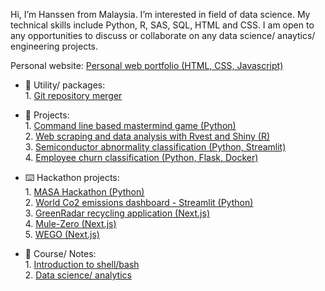 Hi, I’m Hanssen from Malaysia. I’m interested in field of data science. My technical skills include Python, R, SAS, SQL, HTML and CSS. I am open to any opportunities to discuss or collaborate on any data science/ anaytics/ engineering projects. 
<br> 

Personal website: [Personal web portfolio (HTML, CSS, Javascript)](https://github.com/CH2001/chunhanssen.github.io) <br>

- 🔨 Utility/ packages: <br>
      1. [Git repository merger](https://github.com/CH2001/RepoMerger)<br>

- 🌱 Projects: <br>
      1. [Command line based mastermind game (Python)](https://github.com/CH2001/1-Python-command-line-based-mastermind-game) <br>
      2. [Web scraping and data analysis with Rvest and Shiny (R)](https://github.com/CH2001/P2-Web-scraping-and-analysis--Rvest-and-Shiny-) <br>
      3. [Semiconductor abnormality classification (Python, Streamlit)](https://github.com/CH2001/Semiconductor-Abnormality-Classification) <br>
      4. [Employee churn classification (Python, Flask, Docker)](https://github.com/CH2001/Employee-churn-classification)
   
- :keyboard: Hackathon projects: <br>
      1. [MASA Hackathon (Python)](https://github.com/CH2001/MASA-hackathon) <br> 
      2. [World Co2 emissions dashboard - Streamlit (Python)](https://github.com/CH2001/World-Co2-emissions) <br>
      3. [GreenRadar recycling application (Next.js)](https://github.com/Kahar90/gonrecycle) <br> 
      4. [Mule-Zero (Next.js)](https://github.com/CH2001/mule-zero) <br>
      5. [WEGO (Next.js)](https://github.com/CH2001/rapidhack)

- :notebook_with_decorative_cover: Course/ Notes: <br>
      1. [Introduction to shell/bash](https://github.com/CH2001/Killercoda-courses) <br>
      2. [Data science/ analytics](https://github.com/CH2001/Data-science-analytics)
  
